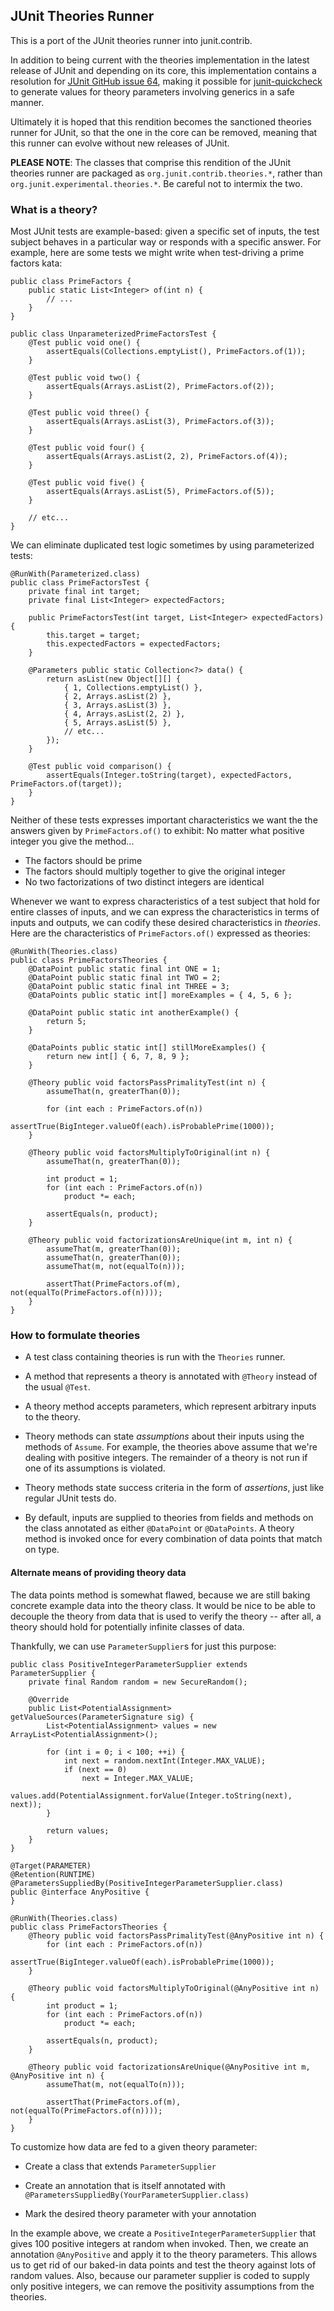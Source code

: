 JUnit Theories Runner
----

This is a port of the JUnit theories runner into junit.contrib.

In addition to being current with the theories implementation in the latest release of JUnit and
depending on its core, this implementation contains a resolution for
[JUnit GitHub issue 64](https://github.com/junit-team/junit/issues/64), making it possible for
[junit-quickcheck](http://github.com/pholser/junit-quickcheck) to generate values for theory
parameters involving generics in a safe manner.

Ultimately it is hoped that this rendition becomes the sanctioned theories runner for JUnit,
so that the one in the core can be removed, meaning that this runner can evolve without new
releases of JUnit.

**PLEASE NOTE**: The classes that comprise this rendition of the JUnit theories runner are packaged
as `org.junit.contrib.theories.*`, rather than `org.junit.experimental.theories.*`. Be careful not
to intermix the two.

### What is a theory?

Most JUnit tests are example-based: given a specific set of inputs, the test subject behaves in a
particular way or responds with a specific answer. For example, here are some tests we might write
when test-driving a prime factors kata:

    public class PrimeFactors {
        public static List<Integer> of(int n) {
            // ...
        }
    }

    public class UnparameterizedPrimeFactorsTest {
        @Test public void one() {
            assertEquals(Collections.emptyList(), PrimeFactors.of(1));
        }

        @Test public void two() {
            assertEquals(Arrays.asList(2), PrimeFactors.of(2));
        }

        @Test public void three() {
            assertEquals(Arrays.asList(3), PrimeFactors.of(3));
        }

        @Test public void four() {
            assertEquals(Arrays.asList(2, 2), PrimeFactors.of(4));
        }

        @Test public void five() {
            assertEquals(Arrays.asList(5), PrimeFactors.of(5));
        }

        // etc...
    }

We can eliminate duplicated test logic sometimes by using parameterized tests:

    @RunWith(Parameterized.class)
    public class PrimeFactorsTest {
        private final int target;
        private final List<Integer> expectedFactors;

        public PrimeFactorsTest(int target, List<Integer> expectedFactors) {
            this.target = target;
            this.expectedFactors = expectedFactors;
        }

        @Parameters public static Collection<?> data() {
            return asList(new Object[][] {
                { 1, Collections.emptyList() },
                { 2, Arrays.asList(2) },
                { 3, Arrays.asList(3) },
                { 4, Arrays.asList(2, 2) },
                { 5, Arrays.asList(5) },
                // etc...
            });
        }

        @Test public void comparison() {
            assertEquals(Integer.toString(target), expectedFactors, PrimeFactors.of(target));
        }
    }

Neither of these tests expresses important characteristics we want the the answers given by
`PrimeFactors.of()` to exhibit: No matter what positive integer you give the method...

* The factors should be prime
* The factors should multiply together to give the original integer
* No two factorizations of two distinct integers are identical

Whenever we want to express characteristics of a test subject that hold for entire classes of
inputs, and we can express the characteristics in terms of inputs and outputs, we can codify these
desired characteristics in _theories_. Here are the characteristics of `PrimeFactors.of()`
expressed as theories:

    @RunWith(Theories.class)
    public class PrimeFactorsTheories {
        @DataPoint public static final int ONE = 1;
        @DataPoint public static final int TWO = 2;
        @DataPoint public static final int THREE = 3;
        @DataPoints public static int[] moreExamples = { 4, 5, 6 };

        @DataPoint public static int anotherExample() {
            return 5;
        }

        @DataPoints public static int[] stillMoreExamples() {
            return new int[] { 6, 7, 8, 9 };
        }

        @Theory public void factorsPassPrimalityTest(int n) {
            assumeThat(n, greaterThan(0));

            for (int each : PrimeFactors.of(n))
                assertTrue(BigInteger.valueOf(each).isProbablePrime(1000));
        }

        @Theory public void factorsMultiplyToOriginal(int n) {
            assumeThat(n, greaterThan(0));

            int product = 1;
            for (int each : PrimeFactors.of(n))
                product *= each;

            assertEquals(n, product);
        }

        @Theory public void factorizationsAreUnique(int m, int n) {
            assumeThat(m, greaterThan(0));
            assumeThat(n, greaterThan(0));
            assumeThat(m, not(equalTo(n)));

            assertThat(PrimeFactors.of(m), not(equalTo(PrimeFactors.of(n))));
        }
    }

### How to formulate theories

* A test class containing theories is run with the `Theories` runner.

* A method that represents a theory is annotated with `@Theory` instead of the usual `@Test`.

* A theory method accepts parameters, which represent arbitrary inputs to the theory.

* Theory methods can state _assumptions_ about their inputs using the methods of `Assume`.
For example, the theories above assume that we're dealing with positive integers. The remainder
of a theory is not run if one of its assumptions is violated.

* Theory methods state success criteria in the form of _assertions_, just like regular JUnit tests
do.

* By default, inputs are supplied to theories from fields and methods on the class annotated as
either `@DataPoint` or `@DataPoints`. A theory method is invoked once for every combination of data
points that match on type.

#### Alternate means of providing theory data

The data points method is somewhat flawed, because we are still baking concrete example data into
the theory class. It would be nice to be able to decouple the theory from data that is used to
verify the theory -- after all, a theory should hold for potentially infinite classes of data.

Thankfully, we can use `ParameterSupplier`s for just this purpose:

    public class PositiveIntegerParameterSupplier extends ParameterSupplier {
        private final Random random = new SecureRandom();

        @Override
        public List<PotentialAssignment> getValueSources(ParameterSignature sig) {
            List<PotentialAssignment> values = new ArrayList<PotentialAssignment>();

            for (int i = 0; i < 100; ++i) {
                int next = random.nextInt(Integer.MAX_VALUE);
                if (next == 0)
                    next = Integer.MAX_VALUE;
                values.add(PotentialAssignment.forValue(Integer.toString(next), next));
            }

            return values;
        }
    }

    @Target(PARAMETER)
    @Retention(RUNTIME)
    @ParametersSuppliedBy(PositiveIntegerParameterSupplier.class)
    public @interface AnyPositive {
    }

    @RunWith(Theories.class)
    public class PrimeFactorsTheories {
        @Theory public void factorsPassPrimalityTest(@AnyPositive int n) {
            for (int each : PrimeFactors.of(n))
                assertTrue(BigInteger.valueOf(each).isProbablePrime(1000));
        }

        @Theory public void factorsMultiplyToOriginal(@AnyPositive int n) {
            int product = 1;
            for (int each : PrimeFactors.of(n))
                product *= each;

            assertEquals(n, product);
        }

        @Theory public void factorizationsAreUnique(@AnyPositive int m, @AnyPositive int n) {
            assumeThat(m, not(equalTo(n)));

            assertThat(PrimeFactors.of(m), not(equalTo(PrimeFactors.of(n))));
        }
    }

To customize how data are fed to a given theory parameter:

* Create a class that extends `ParameterSupplier`

* Create an annotation that is itself annotated with
`@ParametersSuppliedBy(YourParameterSupplier.class)`

* Mark the desired theory parameter with your annotation

In the example above, we create a `PositiveIntegerParameterSupplier` that gives 100 positive
integers at random when invoked. Then, we create an annotation `@AnyPositive` and apply it to the
theory parameters. This allows us to get rid of our baked-in data points and test the theory
against lots of random values. Also, because our parameter supplier is coded to supply only
positive integers, we can remove the positivity assumptions from the theories.
